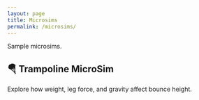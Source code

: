 ```yaml
---
layout: page
title: Microsims
permalink: /microsims/
---
```


Sample microsims.

## 🪂 Trampoline MicroSim

Explore how weight, leg force, and gravity affect bounce height.

<div id="trampoline-sim-wrapper">
  <div id="trampoline-sim-container"></div>
</div>

<!-- Load p5.js library -->
<script src="https://cdnjs.cloudflare.com/ajax/libs/p5.js/1.5.0/p5.min.js"></script>

<!-- Load your simulation script -->
<script src="/Microsims/trampoline/sketch.js"></script>
